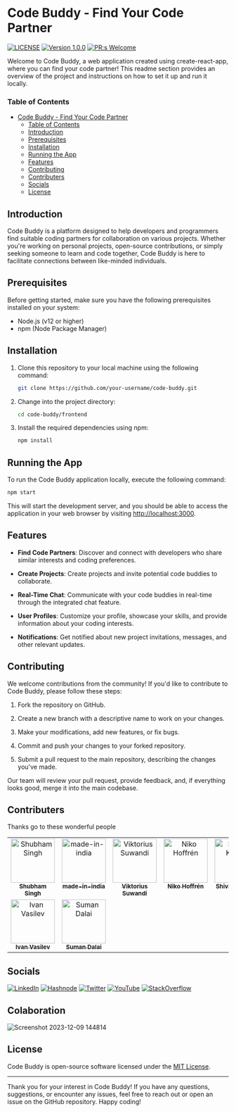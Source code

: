 # Code Buddy - Find Your Code Partner

[![LICENSE](https://img.shields.io/badge/license-MIT-blue.svg)](LICENSE.md)
[![Version 1.0.0](https://img.shields.io/badge/Version-1.0.0-brightgreen.svg)](https://github.com/1Shubham7/code-buddy/pulls)
[![PR:s Welcome](https://img.shields.io/badge/PR:s-Welcome-brightgreen.svg)](https://github.com/1Shubham7/code-buddy/pulls)

Welcome to Code Buddy, a web application created using create-react-app, where you can find your code partner! This readme section provides an overview of the project and instructions on how to set it up and run it locally.

### Table of Contents

- [Code Buddy - Find Your Code Partner](#code-buddy---find-your-code-partner)
    - [Table of Contents](#table-of-contents)
  - [Introduction](#introduction)
  - [Prerequisites](#prerequisites)
  - [Installation](#installation)
  - [Running the App](#running-the-app)
  - [Features](#features)
  - [Contributing](#contributing)
  - [Contributers](#contributers)
  - [Socials](#socials)
  - [License](#license)

## Introduction

Code Buddy is a platform designed to help developers and programmers find suitable coding partners for collaboration on various projects. Whether you're working on personal projects, open-source contributions, or simply seeking someone to learn and code together, Code Buddy is here to facilitate connections between like-minded individuals.

## Prerequisites

Before getting started, make sure you have the following prerequisites installed on your system:

- Node.js (v12 or higher)
- npm (Node Package Manager)

## Installation

1. Clone this repository to your local machine using the following command:

   ```bash
   git clone https://github.com/your-username/code-buddy.git
   ```

2. Change into the project directory:

   ```bash
   cd code-buddy/frontend
   ```

3. Install the required dependencies using npm:

   ```bash
   npm install
   ```

## Running the App

To run the Code Buddy application locally, execute the following command:

```bash
npm start
```

This will start the development server, and you should be able to access the application in your web browser by visiting [http://localhost:3000](http://localhost:3000).

## Features

- **Find Code Partners**: Discover and connect with developers who share similar interests and coding preferences.

- **Create Projects**: Create projects and invite potential code buddies to collaborate.

- **Real-Time Chat**: Communicate with your code buddies in real-time through the integrated chat feature.

- **User Profiles**: Customize your profile, showcase your skills, and provide information about your coding interests.

- **Notifications**: Get notified about new project invitations, messages, and other relevant updates.

## Contributing

We welcome contributions from the community! If you'd like to contribute to Code Buddy, please follow these steps:

1. Fork the repository on GitHub.

2. Create a new branch with a descriptive name to work on your changes.

3. Make your modifications, add new features, or fix bugs.

4. Commit and push your changes to your forked repository.

5. Submit a pull request to the main repository, describing the changes you've made.

Our team will review your pull request, provide feedback, and, if everything looks good, merge it into the main codebase.

## Contributers
Thanks go to these wonderful people
<table>
  <tbody>
    <tr>
      <td align="center" valign="top" width="14.28%"><a href="https://github.com/1Shubham7"><img src="https://avatars.githubusercontent.com/u/116020663" width="100px;" alt="Shubham Singh"/><br /><sub><b>Shubham Singh</b></sub></a></td>
      <td align="center" valign="top" width="14.28%"><a href="https://github.com/made-in-india"><img src="https://avatars.githubusercontent.com/u/134129154" width="100px;" alt="
made-in-india"/><br /><sub><b>
made-in-india</b></sub></a></td>
      <td align="center" valign="top" width="14.28%"><a href="https://github.com/viktoriussuwandi"><img src="https://avatars.githubusercontent.com/u/68414300" width="100px;" alt="Viktorius Suwandi"/><br /><sub><b>Viktorius Suwandi</b></sub></a</td>
      <td align="center" valign="top" width="14.28%"><a href="https://github.com/nikohoffren"><img src="https://avatars.githubusercontent.com/u/82566656" width="100px;" alt="Niko Hoffrén"/><br /><sub><b>Niko Hoffrén</b></sub></a</td>
      <td align="center" valign="top" width="14.28%"><a href="https://github.com/shivam0277"><img src="https://avatars.githubusercontent.com/u/114799765" width="100px;" alt="
Shivam Kumar"/><br /><sub><b>
Shivam Kumar</b></sub></a</td>
      <td align="center" valign="top" width="14.28%"><a href="https://github.com/anubhav1206"><img src="https://avatars.githubusercontent.com/u/53504460" width="100px;" alt="Anubhav Adhikari"/><br /><sub><b>Anubhav Adhikari</b></sub></a</td>
      <td align="center" valign="top" width="14.28%"><a href="https://github.com/andrewmuhn"><img src="https://avatars.githubusercontent.com/u/120216208" width="100px;" alt="Andrew Muhn"/><br /><sub><b>Andrew Muhn</b></sub></a</td>
    </tr>
    <tr>
      <td align="center" valign="top" width="14.28%"><a href="https://github.com/cl1ckname"><img src="https://avatars.githubusercontent.com/u/42579207" width="100px;" alt="Ivan Vasilev"/><br /><sub><b>Ivan Vasilev</b></sub></a</td>
      <td align="center" valign="top" width="14.28%"><a href="https://github.com/Sumandalai"><img src="https://avatars.githubusercontent.com/u/123189815?s=400&v=4" width="100px;" alt="Suman Dalai"/><br /><sub><b>Suman Dalai</b></sub></a</td>
    </tr>
  </tbody>
</table>

## Socials

[![LinkedIn][LinkedIn-Badge]](https://www.linkedin.com/in/shubham-singh-5a002b20b/) [![Hashnode][Hashnode-Badge]](https://1shubham7.hashnode.dev/) [![Twitter][Twitter-Badge]](https://twitter.com/1shubham7) [![YouTube][YouTube-Badge]](https://youtube.com/@shubham7950) [![StackOverflow][StackOverflow-Badge]](https://stackoverflow.com/users/21861794)

## Colaboration
![Screenshot 2023-12-09 144814](https://github.com/shivanshsin0203/code-buddy/assets/139235773/4b8b073a-4456-4da8-8b9f-19ad542ae6db)

## License

Code Buddy is open-source software licensed under the [MIT License](LICENSE.md).

---

Thank you for your interest in Code Buddy! If you have any questions, suggestions, or encounter any issues, feel free to reach out or open an issue on the GitHub repository. Happy coding!

<!-- Markdown Badges and Links -->

[Hashnode-Badge]: https://img.shields.io/badge/Hashnode-2962FF?style=for-the-badge&logo=hashnode&logoColor=white
[LinkedIn-Badge]: https://img.shields.io/badge/LinkedIn-0077B5?style=for-the-badge&logo=linkedin&logoColor=white
[StackOverflow-Badge]: https://img.shields.io/badge/Stack_Overflow-FE7A16?style=for-the-badge&logo=stack-overflow&logoColor=white
[Twitter-Badge]: https://img.shields.io/badge/Twitter-1DA1F2?style=for-the-badge&logo=twitter&logoColor=white
[YouTube-Badge]: https://img.shields.io/badge/YouTube-FF0000?style=for-the-badge&logo=youtube&logoColor=white
